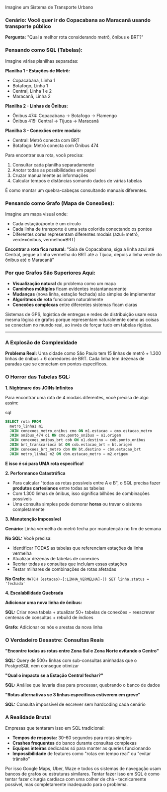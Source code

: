 Imagine um Sistema de Transporte Urbano

### Cenário: Você quer ir do Copacabana ao Maracanã usando transporte público

**Pergunta:** "Qual a melhor rota considerando metrô, ônibus e BRT?"

### Pensando como SQL (Tabelas):

Imagine várias planilhas separadas:

**Planilha 1 - Estações de Metrô:**
- Copacabana, Linha 1
- Botafogo, Linha 1
- Central, Linha 1 e 2
- Maracanã, Linha 2

**Planilha 2 - Linhas de Ônibus:**
- Ônibus 474: Copacabana → Botafogo → Flamengo
- Ônibus 415: Central → Tijuca → Maracanã

**Planilha 3 - Conexões entre modais:**
- Central: Metrô conecta com BRT
- Botafogo: Metrô conecta com Ônibus 474

Para encontrar sua rota, você precisa:

1. Consultar cada planilha separadamente
2. Anotar todas as possibilidades em papel
3. Cruzar manualmente as informações
4. Calcular tempos e distâncias somando dados de várias tabelas

É como montar um quebra-cabeças consultando manuais diferentes.

### Pensando como Grafo (Mapa de Conexões):

Imagine um mapa visual onde:

- Cada estação/ponto é um círculo
- Cada linha de transporte é uma seta colorida conectando os pontos
- Diferentes cores representam diferentes modais (azul=metrô, verde=ônibus, vermelho=BRT)

**Encontrar a rota fica natural:** "Saia de Copacabana, siga a linha azul até Central, pegue a linha vermelha do BRT até a Tijuca, depois a linha verde do ônibus até o Maracanã"

### Por que Grafos São Superiores Aqui:

- **Visualização natural** do problema como um mapa
- **Caminhos múltiplos** ficam evidentes instantaneamente
- **Mudanças** (nova linha, estação fechada) são simples de implementar
- **Algoritmos de rota** funcionam naturalmente
- **Conexões complexas** entre diferentes sistemas ficam claras

Sistemas de GPS, logística de entregas e redes de distribuição usam essa mesma lógica de grafos porque representam naturalmente como as coisas se conectam no mundo real, ao invés de forçar tudo em tabelas rígidas.

---
### A Explosão de Complexidade

**Problema Real:** Uma cidade como São Paulo tem 15 linhas de metrô + 1.300 linhas de ônibus + 6 corredores de BRT. Cada linha tem dezenas de paradas que se conectam em pontos específicos.

### O Horror das Tabelas SQL:

**1. Nightmare dos JOINs Infinitos**

Para encontrar uma rota de 4 modais diferentes, você precisa de algo assim:

sql

```sql
SELECT rota FROM 
  metro_linha1 m1
  JOIN conexoes_metro_onibus cmo ON m1.estacao = cmo.estacao_metro
  JOIN onibus_474 o1 ON cmo.ponto_onibus = o1.origem  
  JOIN conexoes_onibus_brt cob ON o1.destino = cob.ponto_onibus
  JOIN brt_transcarioca bt ON cob.estacao_brt = bt.origem
  JOIN conexoes_brt_metro cbm ON bt.destino = cbm.estacao_brt
  JOIN metro_linha2 m2 ON cbm.estacao_metro = m2.origem
```

**E isso é só para UMA rota específica!**

**2. Performance Catastrófica**

- Para calcular "todas as rotas possíveis entre A e B", o SQL precisa fazer **produtos cartesianos** entre todas as tabelas
- Com 1.300 linhas de ônibus, isso significa bilhões de combinações possíveis
- Uma consulta simples pode demorar **horas** ou travar o sistema completamente

**3. Manutenção Impossível**

**Cenário:** Linha vermelha do metrô fecha por manutenção no fim de semana

**No SQL:** Você precisa:

- Identificar TODAS as tabelas que referenciam estações da linha vermelha
- Atualizar dezenas de tabelas de conexões
- Recriar todas as consultas que incluíam essas estações
- Testar milhares de combinações de rotas afetadas

**No Grafo:** `MATCH (estacao)-[:LINHA_VERMELHA]-() SET linha.status = 'fechada'`

**4. Escalabilidade Quebrada**

**Adicionar uma nova linha de ônibus:**

**SQL:** Criar nova tabela + atualizar 50+ tabelas de conexões + reescrever centenas de consultas + rebuild de índices

**Grafo:** Adicionar os nós e arestas da nova linha

### O Verdadeiro Desastre: Consultas Reais

**"Encontre todas as rotas entre Zona Sul e Zona Norte evitando o Centro"**

**SQL:** Query de 500+ linhas com sub-consultas aninhadas que o PostgreSQL nem consegue otimizar

**"Qual o impacto se a Estação Central fechar?"**

**SQL:** Análise que levaria dias para processar, quebrando o banco de dados

**"Rotas alternativas se 3 linhas específicas estiverem em greve"**

**SQL:** Consulta impossível de escrever sem hardcoding cada cenário

### A Realidade Brutal

Empresas que tentaram isso em SQL tradicional:

- **Tempos de resposta:** 30-60 segundos para rotas simples
- **Crashes frequentes** do banco durante consultas complexas
- **Equipes inteiras** dedicadas só para manter as queries funcionando
- **Impossibilidade** de features como "rotas em tempo real" ou "evitar trânsito"

Por isso Google Maps, Uber, Waze e todos os sistemas de navegação usam bancos de grafos ou estruturas similares. Tentar fazer isso em SQL é como tentar fazer cirurgia cardíaca com uma colher de chá - tecnicamente possível, mas completamente inadequado para o problema.